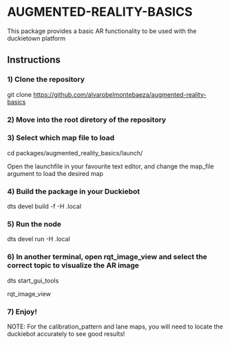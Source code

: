# AUGMENTED-REALITY-BASICS

This package provides a basic AR functionality to be used with the duckietown platform

## Instructions

### 1) Clone the repository

git clone https://github.com/alvarobelmontebaeza/augmented-reality-basics

### 2) Move into the root diretory of the repository

### 3) Select which map file to load

cd packages/augmented_reality_basics/launch/

Open the launchfile in your favourite text editor, and change the map_file argument to load the desired map

### 4) Build the package in your Duckiebot

dts devel build -f -H <HOSTNAME>.local

### 5) Run the node

dts devel run -H <HOSTNAME>.local

### 6) In another terminal, open rqt_image_view and select the correct topic to visualize the AR image

dts start_gui_tools <HOSTNAME>

rqt_image_view

### 7) Enjoy!

NOTE: For the calibration_pattern and lane maps, you will need to locate the duckiebot accurately to see
good results!
